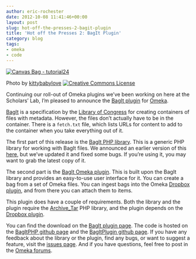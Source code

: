 ```yaml
---
author: eric-rochester
date: 2012-10-08 11:41:46+00:00
layout: post
slug: hot-off-the-presses-2-bagit-plugin
title: 'Hot off the Presses 2: BagIt Plugin'
category: blog
tags:
- omeka
- code
---
```


[![Canvas Bag - tutorial24](http://farm5.staticflickr.com/4058/4258185459_8cdd4ac6bd_m.jpg)](http://www.flickr.com/photos/kittybabylove/4258185459/)

Photo by [kittybabylove](http://www.flickr.com/photos/kittybabylove/) [![Creative Commons License](http://i.creativecommons.org/l/by-nc-nd/2.0/80x15.png)](http://creativecommons.org/licenses/by-nc-nd/2.0/)





Continuing our roll-out of Omeka plugins we’ve been working on here at the Scholars’ Lab, I’m pleased to announce the [BagIt plugin](http://omeka.org/add-ons/plugins/bagit/) for [Omeka](http://omeka.org/).




[BagIt](https://wiki.ucop.edu/display/Curation/BagIt) is a specification by the [Library of Congress](http://www.loc.gov/index.html) for creating containers of files with metadata. However, the files don’t actually have to be in the container. There is a `fetch.txt` file, which lists URLs for content to add to the container when you take everything out of it.




The first part of this release is the [BagIt PHP library](https://github.com/scholarslab/BagItPHP). This is a generic PHP library for working with BagIt files. We announced an earlier version of this [here](http://www.scholarslab.org/announcements/announcement-bagitphp-library/), but we’ve updated it and fixed some bugs. If you’re using it, you may want to grab the latest copy of it.




The second part is the [BagIt Omeka plugin](http://omeka.org/add-ons/plugins/bagit/). This is built upon the BagIt library and provides an easy-to-use user interface for it. You can create a bag from a set of Omeka files. You can ingest bags into the Omeka [Dropbox plugin](http://omeka.org/codex/Plugins/Dropbox), and from there you can attach them to items.




This plugin does have a couple of requirements. Both the library and the plugin require the [Archive_Tar](http://pear.php.net/package/Archive_Tar) PHP library, and the plugin depends on the [Dropbox plugin](http://omeka.org/codex/Plugins/Dropbox).




You can find the download on the [BagIt plugin page](http://omeka.org/add-ons/plugins/bagit/). The code is hosted on the [BagItPHP github page](https://github.com/scholarslab/BagItPHP) and the [BagItPlugin github page](https://github.com/scholarslab/BagItPlugin). If you have any feedback about the library or the plugin, find any bugs, or want to suggest a feature, visit the [issues page](https://github.com/scholarslab/BagItPlugin/issues). And if you have questions, feel free to post in the [Omeka forums](http://omeka.org/forums/).
